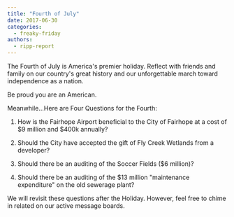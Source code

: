 ```yaml
---
title: "Fourth of July"
date: 2017-06-30
categories: 
  - freaky-friday
authors: 
  - ripp-report
---
```


The Fourth of July is America's premier holiday. Reflect with friends and family on our country's great history and our unforgettable march toward independence as a nation.

Be proud you are an American.

Meanwhile...Here are Four Questions for the Fourth:

1) How is the Fairhope Airport beneficial to the City of Fairhope at a cost of $9 million and $400k annually?

2) Should the City have accepted the gift of Fly Creek Wetlands from a developer?

3) Should there be an auditing of the Soccer Fields ($6 million)?

4) Should there be an auditing of the $13 million "maintenance expenditure" on the old sewerage plant?

We will revisit these questions after the Holiday. However, feel free to chime in related on our active message boards.
